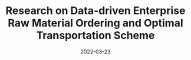 ---
title: "Research on Data-driven Enterprise Raw Material Ordering and Optimal Transportation Scheme"
collection: publications
permalink: /publication/2022-DE-MOOT
date: 2022-03-23
paperurl: '/files/pdf/publication/Research on Data-driven Enterprise Raw Material.pdf'
link: 'https://ieeexplore.ieee.org/abstract/document/9852530'
github: 'https://github.com/RyunMi/DE-MOOT'
bibtex: '/bibtex/DEMOOT_bib.txt'
describe: '<strong>Kerun Mi</strong>, Hai Gu, Jiacheng Liu and <a href="https://math.xtu.edu.cn/info/1010/3511.htm">Liu Yang</a>.  <br> <i>Asia Conference on Algorithms, Computing and Machine Learning (CACML)</i>, 2022.<br><img src="/images/publication/DE-MOOT.png" height="230" width="500" style="box-shadow:1px 3px 15px 2px #888888;border-radius: 7px;" alt="DE-MOOT">'
---